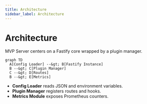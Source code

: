 ```yaml
---
title: Architecture
sidebar_label: Architecture
---
```


# Architecture

MVP Server centers on a Fastify core wrapped by a plugin manager.

```mermaid
graph TD
  A[Config Loader] --&gt; B[Fastify Instance]
  B --&gt; C[Plugin Manager]
  C --&gt; D[Routes]
  B --&gt; E[Metrics]
```

- **Config Loader** reads JSON and environment variables.
- **Plugin Manager** registers routes and hooks.
- **Metrics Module** exposes Prometheus counters.

```